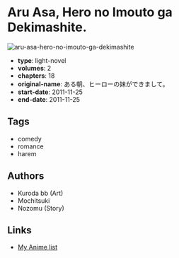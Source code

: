 # Aru Asa, Hero no Imouto ga Dekimashite.

![aru-asa-hero-no-imouto-ga-dekimashite](https://cdn.myanimelist.net/images/manga/2/157064.jpg)

-   **type**: light-novel
-   **volumes**: 2
-   **chapters**: 18
-   **original-name**: ある朝、ヒーローの妹ができまして。
-   **start-date**: 2011-11-25
-   **end-date**: 2011-11-25

## Tags

-   comedy
-   romance
-   harem

## Authors

-   Kuroda bb (Art)
-   Mochitsuki
-   Nozomu (Story)

## Links

-   [My Anime list](https://myanimelist.net/manga/89830/Aru_Asa_Hero_no_Imouto_ga_Dekimashite)
